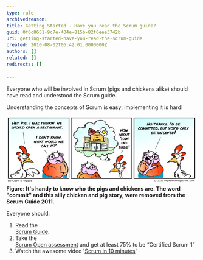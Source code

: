 ```yaml
---
type: rule
archivedreason: 
title: Getting Started - Have you read the Scrum guide?
guid: 0f6c8651-9c7e-404e-815b-82f6eee3742b
uri: getting-started-have-you-read-the-scrum-guide
created: 2010-08-02T06:42:01.0000000Z
authors: []
related: []
redirects: []

---
```


Everyone who will be involved in Scrum (pigs and chickens alike) should have read and understood the Scrum guide. 

<!--endintro-->



Understanding the concepts of Scrum is easy; implementing it is hard!

![](ScrumChickenPig.jpg) **Figure: It's handy to know who the pigs and chickens are. The word "commit" and this silly chicken and pig story, were removed from the Scrum Guide 2011.** 


Everyone should:

1. Read the <br>      [Scrum Guide](http://www.scrumguides.org/).
2. Take the <br>      [Scrum Open assessment](http://www.scrum.org/scrumopen/) and get at least 75% to be “Certified Scrum 1”
3. Watch the awesome video '[Scrum in 10 minutes](https://www.youtube.com/watch?v=XU0llRltyFM)'   <br>
